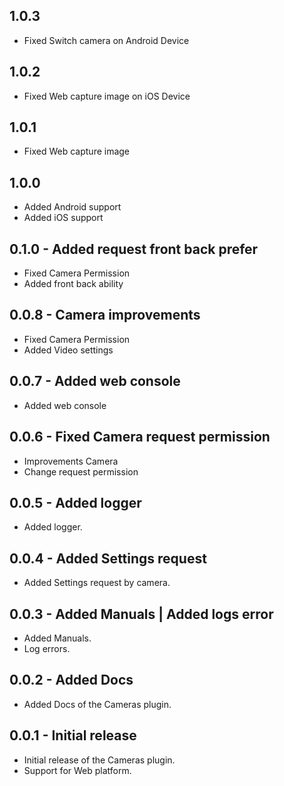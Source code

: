 ## 1.0.3

- Fixed Switch camera on Android Device

## 1.0.2

- Fixed Web capture image on iOS Device

## 1.0.1

- Fixed Web capture image

## 1.0.0

- Added Android support
- Added iOS support

## 0.1.0 - Added request front back prefer

- Fixed Camera Permission
- Added front back ability

## 0.0.8 - Camera improvements

- Fixed Camera Permission
- Added Video settings

## 0.0.7 - Added web console

- Added web console

## 0.0.6 - Fixed Camera request permission

- Improvements Camera
- Change request permission

## 0.0.5 - Added logger

- Added logger.

## 0.0.4 - Added Settings request

- Added Settings request by camera.

## 0.0.3 - Added Manuals | Added logs error

- Added Manuals.
- Log errors.

## 0.0.2 - Added Docs

- Added Docs of the Cameras plugin.

## 0.0.1 - Initial release

- Initial release of the Cameras plugin.
- Support for Web platform.
